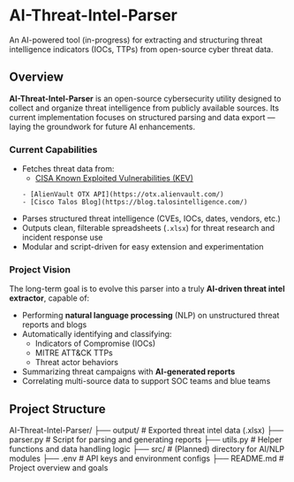 # AI-Threat-Intel-Parser

An AI-powered tool (in-progress) for extracting and structuring threat intelligence indicators (IOCs, TTPs) from open-source cyber threat data.

## Overview

**AI-Threat-Intel-Parser** is an open-source cybersecurity utility designed to collect and organize threat intelligence from publicly available sources. Its current implementation focuses on structured parsing and data export — laying the groundwork for future AI enhancements.

### Current Capabilities

- Fetches threat data from:
  - [CISA Known Exploited Vulnerabilities (KEV)](https://www.cisa.gov/known-exploited-vulnerabilities-catalog)
  ```
  - [AlienVault OTX API](https://otx.alienvault.com/)
  - [Cisco Talos Blog](https://blog.talosintelligence.com/)
  ```
- Parses structured threat intelligence (CVEs, IOCs, dates, vendors, etc.)
- Outputs clean, filterable spreadsheets (`.xlsx`) for threat research and incident response use
- Modular and script-driven for easy extension and experimentation

### Project Vision

The long-term goal is to evolve this parser into a truly **AI-driven threat intel extractor**, capable of:

- Performing **natural language processing** (NLP) on unstructured threat reports and blogs
- Automatically identifying and classifying:
  - Indicators of Compromise (IOCs)
  - MITRE ATT&CK TTPs
  - Threat actor behaviors
- Summarizing threat campaigns with **AI-generated reports**
- Correlating multi-source data to support SOC teams and blue teams

## Project Structure

AI-Threat-Intel-Parser/
├── output/ # Exported threat intel data (.xlsx)
├── parser.py # Script for parsing and generating reports
├── utils.py # Helper functions and data handling logic
├── src/ # (Planned) directory for AI/NLP modules
├── .env # API keys and environment configs
├── README.md # Project overview and goals
